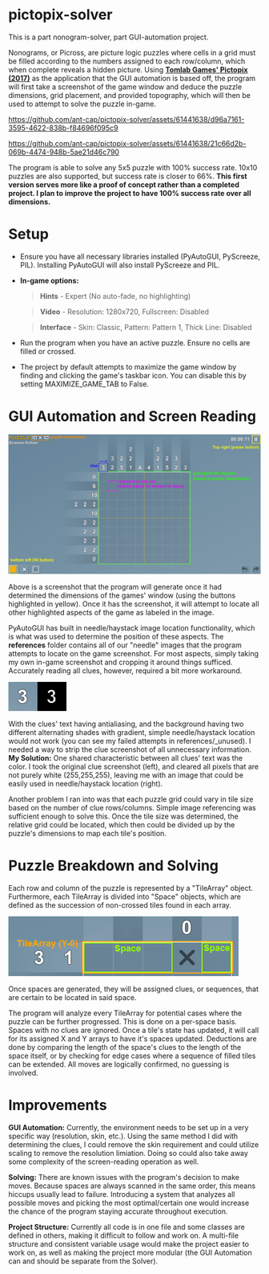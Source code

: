 # pictopix-solver
This is a part nonogram-solver, part GUI-automation project.

Nonograms, or Picross, are picture logic puzzles where cells in a grid must be filled according to the numbers assigned to each row/column, which when complete reveals a hidden picture. Using **[Tomlab Games' Pictopix (2017)](https://store.steampowered.com/app/568320/Pictopix/)** as the application that the GUI automation is based off, the program will first take a screenshot of the game window and deduce the puzzle dimensions, grid placement, and provided topography, which will then be used to attempt to solve the puzzle in-game.

https://github.com/ant-cap/pictopix-solver/assets/61441638/d96a7161-3595-4622-838b-f84696f095c9

https://github.com/ant-cap/pictopix-solver/assets/61441638/21c66d2b-069b-4474-948b-5ae21d46c790

The program is able to solve any 5x5 puzzle with 100% success rate. 10x10 puzzles are also supported, but success rate is closer to 66%. **This first version serves more like a proof of concept rather than a completed project. I plan to improve the project to have 100% success rate over all dimensions.**

# Setup
- Ensure you have all necessary libraries installed (PyAutoGUI, PyScreeze, PIL). Installing PyAutoGUI will also install PyScreeze and PIL.
- **In-game options:**
    >**Hints** - Expert (No auto-fade, no highlighting)

    >**Video** - Resolution: 1280x720, Fullscreen: Disabled
    
    >**Interface** - Skin: Classic, Pattern: Pattern 1, Thick Line: Disabled

- Run the program when you have an active puzzle. Ensure no cells are filled or crossed.
- The project by default attempts to maximize the game window by finding and clicking the game's taskbar icon. You can disable this by setting MAXIMIZE_GAME_TAB to False.

# GUI Automation and Screen Reading

![Game screenshot with highlighting around important aspects](references/readme/gui.png)

Above is a screenshot that the program will generate once it had determined the dimensions of the games' window (using the buttons highlighted in yellow). Once it has the screenshot, it will attempt to locate all other highlighted aspects of the game as labeled in the image.

PyAutoGUI has built in needle/haystack image location functionality, which is what was used to determine the position of these aspects. The **references** folder contains all of our "needle" images that the program attempts to locate on the game screenshot. For most aspects, simply taking my own in-game screenshot and cropping it around things sufficed. Accurately reading all clues, however, required a bit more workaround.

![How a clue is processed for reading](references/readme/clue_processing.png)

With the clues' text having antialiasing, and the background having two different alternating shades with gradient, simple needle/haystack location would not work (you can see my failed attempts in references/_unused). I needed a way to strip the clue screenshot of all unnecessary information. **My Solution:** One shared characteristic between all clues' text was the color. I took the original clue screenshot (left), and cleared all pixels that are not purely white (255,255,255), leaving me with an image that could be easily used in needle/haystack location (right).

Another problem I ran into was that each puzzle grid could vary in tile size based on the number of clue rows/columns. Simple image referencing was sufficient enough to solve this. Once the tile size was determined, the relative grid could be located, which then could be divided up by the puzzle's dimensions to map each tile's position. 

# Puzzle Breakdown and Solving 

Each row and column of the puzzle is represented by a "TileArray" object. Furthermore, each TileArray is divided into "Space" objects, which are defined as the succession of non-crossed tiles found in each array.

![TileArrays and Spaces on the grid](references/readme/tilearray-spaces.png)

Once spaces are generated, they will be assigned clues, or sequences, that are certain to be located in said space.

The program will analyze every TileArray for potential cases where the puzzle can be further progressed. This is done on a per-space basis. Spaces with no clues are ignored. Once a tile's state has updated, it will call for its assigned X and Y arrays to have it's spaces updated. Deductions are done by comparing the length of the space's clues to the length of the space itself, or by checking for edge cases where a sequence of filled tiles can be extended. All moves are logically confirmed, no guessing is involved.

# Improvements

**GUI Automation:** Currently, the environment needs to be set up in a very specific way (resolution, skin, etc.). Using the same method I did with determining the clues, I could remove the skin requirement and could utilize scaling to remove the resolution limiation. Doing so could also take away some complexity of the screen-reading operation as well.

**Solving:** There are known issues with the program's decision to make moves. Because spaces are always scanned in the same order, this means hiccups usually lead to failure. Introducing a system that analyzes all possible moves and picking the most optimal/certain one would increase the chance of the program staying accurate throughout execution.

**Project Structure:** Currently all code is in one file and some classes are defined in others, making it difficult to follow and work on. A multi-file structure and consistent variable usage would make the project easier to work on, as well as making the project more modular (the GUI Automation can and should be separate from the Solver).
